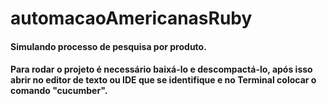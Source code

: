 # automacaoAmericanasRuby

#### Simulando processo de pesquisa por produto.
#### Para rodar o projeto é necessário baixá-lo e descompactá-lo, após isso abrir no editor de texto ou IDE que se identifique e no Terminal colocar o comando "cucumber".

